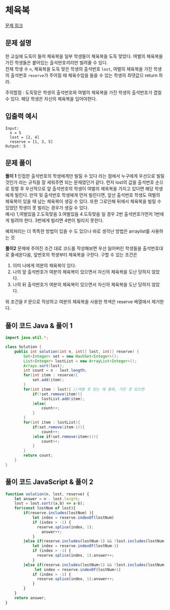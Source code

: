# 체육복

[문제 링크](https://programmers.co.kr/learn/courses/30/lessons/42862)

## 문제 설명

한 교실에 도둑이 들어 체육복을 일부 학생들이 체육복을 도둑 맞았다. 여벌의 체육복을 가진 학생들은 붙어있는 출석번호끼리만 빌려줄 수 있다.  
전체 학생 수 `n`, 체육복을 도둑 맞은 학생의 출석번호 `lost`, 여벌의 체육복을 가진 학생의 출석번호 `reserve`가 주어질 때 체육수업을 들을 수 있는 학생의 최댓값으 return 하라.

주의할점 : 도둑맞은 학생의 출석번호와 여벌의 체육복을 가진 학생의 출석번호가 겹칠 수 있다. 해당 학생은 자신의 체육복을 입어야한다.

## 입출력 예시

```
Input:
  n = 5
  lost = [2, 4]
  reserve = [1, 3, 5]
Output: 5
```

## 문제 풀이
**풀이 1** 
인접한 출석번호의 학생에게만 빌릴 수 있다 라는 점에서 누구에게 우선으로 빌릴 것인가 라는 규칙을 잘 세워주면 되는 문제였던거 같다. 먼저 lost의 값을 출석번호 순으로 정렬 후 우선적으로 앞 출석번호의 학생이 여벌의 체욱복을 가지고 있다면 해당 학생에게 빌린다. 만약 뒷 출석번호 학생에게 먼저 빌린다면, 앞선 출석번호 학생도 여벌의 체육복이 있을 때 남는 체육복이 생길 수 있다. 또한 그로인해 뒤에서 체육복을 빌릴 수 있었던 학생이 못 빌리는 경우가 생길 수 있다.   
예시) 1,여벌있음 2.도둑맞음 3.여벌있음 4.도둑맞음 일 경우 2번 출석번호가먼저 1번에게 빌려야 한다. 3번에게 빌리면 4번이 빌리지 못한다.

예외처리는 더 똑똑한 방법이 있을 수 도 있으나 바로 생각난 방법은 arraylist를 사용하는 것

**풀이2** 
문제에 주어진 조건 대로 코드를 작성해보면 
우선 잃어버린 학생들을 출석번호대로 줄세운다음, 앞번호의 학생부터 체육복을 구한다.
구할 수 있는 조건은 
1. 이미 나에게 여분의 체육복이 있다.
2. 나의 앞 출석번호가 여분의 체육복이 있으면서 자신의 체육복을 도난 당하지 않았다.
3. 나의 뒤 출석번호가 여분의 체육복이 있으면서 자신의 체육복을 도난 당하지 않았다.

위 조건을 if 문으로 작성하고 여분의 체육복을 사용한 학색은  reserve 배열에서 제거한다.
## 풀이 코드 Java & 풀이 1

```java
import java.util.*;

class Solution {
    public int solution(int n, int[] lost, int[] reserve) {
        Set<Integer> set = new HashSet<Integer>();
        List<Integer> lostList = new ArrayList<Integer>();
        Arrays.sort(lost);
        int count = n - lost.length;
        for(int item : reserve){
            set.add(item);
        }
        for(int item : lost){ //여벌 옷 있는 애 중에, 가진 옷 있으면
            if(!set.remove(item)){
                lostList.add(item);
            }else{
                count++;
            }
        }
        for(int item : lostList){
            if(set.remove(item-1)){
                count++;
            }else if(set.remove(item+1)){
                count++;
            }
        }
        return count;
    }
}
```


## 풀이 코드 JavaScript & 풀이 2
```js
function solution(n, lost, reserve) {
    let answer = n - lost.length;
    lost = lost.sort((a,b) => a-b); 
    for(const lostNum of lost){
        if(reserve.includes(lostNum) ){
            let index = reserve.indexOf(lostNum)
            if (index > -1) {
              reserve.splice(index, 1);
                answer++;
            }    
        }else if(reserve.includes(lostNum-1) && !lost.includes(lostNum-1)){
            let index = reserve.indexOf(lostNum-1)
            if (index > -1) {
              reserve.splice(index, 1);answer++;
            }    
        }else if(reserve.includes(lostNum+1) && !lost.includes(lostNum+1)){
             let index = reserve.indexOf(lostNum+1)
            if (index > -1) {
              reserve.splice(index, 1);answer++;
            }    
        }
    }
    return answer;
}
```